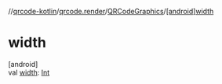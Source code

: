 //[qrcode-kotlin](../../../index.md)/[qrcode.render](../index.md)/[QRCodeGraphics](index.md)/[[android]width]([android]width.md)

# width

[android]\
val [width]([android]width.md): [Int](https://kotlinlang.org/api/latest/jvm/stdlib/kotlin-stdlib/kotlin/-int/index.html)
